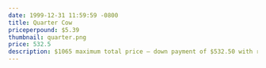 ```yaml
---
date: 1999-12-31 11:59:59 -0800
title: Quarter Cow
priceperpound: $5.39
thumbnail: quarter.png
price: 532.5
description: $1065 maximum total price – down payment of $532.50 with remainder to be invoiced upon processing.
---
```

